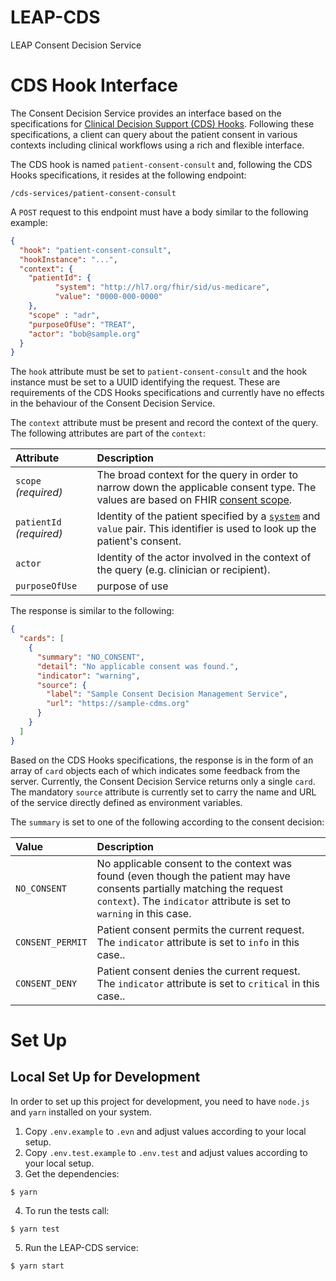 # LEAP-CDS
LEAP Consent Decision Service

# CDS Hook Interface
The Consent Decision Service provides an interface based on the specifications for [Clinical Decision Support (CDS) Hooks](https://cds-hooks.org/). Following these specifications, a client can query about the patient consent in various contexts including clinical workflows using a rich and flexible interface.

The CDS hook is named `patient-consent-consult` and, following the CDS Hooks specifications, it resides at the following endpoint:
```
/cds-services/patient-consent-consult
```

A `POST` request to this endpoint must have a body similar to the following example:
```json
{
  "hook": "patient-consent-consult",
  "hookInstance": "...",
  "context": {
    "patientId": {
          "system": "http://hl7.org/fhir/sid/us-medicare",
          "value": "0000-000-0000"
    },
    "scope" : "adr",
    "purposeOfUse": "TREAT",
    "actor": "bob@sample.org"
  }
}
```
The `hook` attribute must be set to `patient-consent-consult` and the hook instance must be set to a UUID identifying the request. These are requirements of the CDS Hooks specifications and currently have no effects in the behaviour of the Consent Decision Service.

The `context` attribute must be present and record the context of the query. The following attributes are part of the `context`:

| Attribute                   | Description                  | 
| :---                       |     :---                        | 
| `scope` _(required)_       | The broad context for the query in order to narrow down the applicable consent type. The values are based on FHIR [consent scope](https://www.hl7.org/fhir/valueset-consent-scope.html).                  | 
| `patientId` _(required)_   | Identity of the patient specified by a [`system`](https://www.hl7.org/fhir/identifier-registry.html) and `value` pair. This identifier is used to look up the patient's consent.                    | 
| `actor`                    | Identity of the actor involved in the context of the query (e.g. clinician or recipient).       |
| `purposeOfUse`             | purpose of use                  | 

The response is similar to the following:

```json
{
  "cards": [
    {
      "summary": "NO_CONSENT",
      "detail": "No applicable consent was found.",
      "indicator": "warning",
      "source": {
        "label": "Sample Consent Decision Management Service",
        "url": "https://sample-cdms.org"
      }
    }
  ]
}
```
Based on the CDS Hooks specifications, the response is in the form of an array of `card` objects each of which indicates some feedback from the server. Currently, the Consent Decision Service returns only a single `card`. The mandatory `source` attribute is currently set to carry the name and URL of the service directly defined as environment variables.

The `summary` is set to one of the following according to the consent decision:

| Value                   | Description                                     |
| :---                    |     :---                                        |
| `NO_CONSENT`            | No applicable consent to the context was found (even though the patient may have consents partially matching the request `context`). The `indicator` attribute is set to `warning` in this case.|
| `CONSENT_PERMIT`        | Patient consent permits the current request.  The `indicator` attribute is set to `info` in this case.. |
| `CONSENT_DENY`          | Patient consent denies the current request. The `indicator` attribute is set to `critical` in this case.. |

# Set Up 

## Local Set Up for Development
In order to set up this project for development, you need to have `node.js` and `yarn` installed on your system. 

1. Copy `.env.example` to `.evn` and adjust values according to your local setup.
2. Copy `.env.test.example` to `.env.test` and adjust values according to your local setup.
3. Get the dependencies:
```
$ yarn
```
4. To run the tests call:
```
$ yarn test
```
5. Run the LEAP-CDS service:
```
$ yarn start
```
